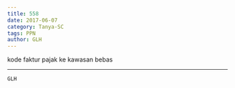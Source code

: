 ```yaml
---
title: 558
date: 2017-06-07
category: Tanya-SC
tags: PPN
author: GLH
---
```


kode faktur pajak ke kawasan bebas

---



`GLH`
